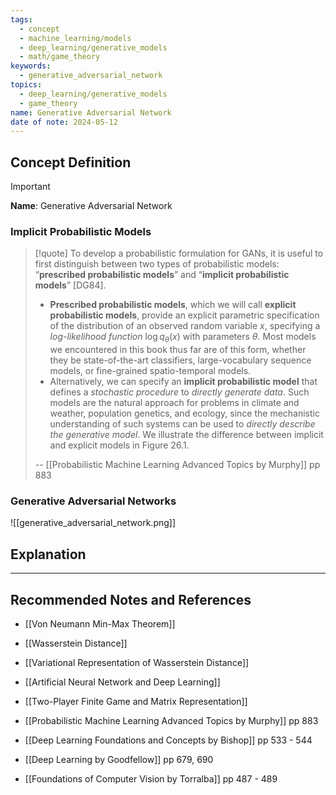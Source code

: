 ```yaml
---
tags:
  - concept
  - machine_learning/models
  - deep_learning/generative_models
  - math/game_theory
keywords:
  - generative_adversarial_network
topics:
  - deep_learning/generative_models
  - game_theory
name: Generative Adversarial Network
date of note: 2024-05-12
---
```


## Concept Definition

>[!important]
>**Name**: Generative Adversarial Network

### Implicit Probabilistic Models

>[!quote]
>To develop a probabilistic formulation for GANs, it is useful to first distinguish between two types of probabilistic models: “**prescribed probabilistic models**” and “**implicit probabilistic models**” [DG84]. 
>- **Prescribed probabilistic models**, which we will call **explicit probabilistic models**, provide an explicit parametric specification of the distribution of an observed random variable $x$, specifying a *log-likelihood function* $\log q_{\theta}(x)$ with parameters $\theta$. Most models we encountered in this book thus far are of this form, whether they be state-of-the-art classifiers, large-vocabulary sequence models, or fine-grained spatio-temporal models. 
>- Alternatively, we can specify an **implicit probabilistic model** that defines a *stochastic procedure* to *directly generate data*. Such models are the natural approach for problems in climate and weather, population genetics, and ecology, since the mechanistic understanding of such systems can be used to *directly describe the generative model*. We illustrate the difference between implicit and explicit models in Figure 26.1.
>
>-- [[Probabilistic Machine Learning Advanced Topics by Murphy]] pp 883

### Generative Adversarial Networks

![[generative_adversarial_network.png]]




## Explanation





-----------
##  Recommended Notes and References

- [[Von Neumann Min-Max Theorem]]
- [[Wasserstein Distance]]
- [[Variational Representation of Wasserstein Distance]]
- [[Artificial Neural Network and Deep Learning]]
- [[Two-Player Finite Game and Matrix Representation]]

- [[Probabilistic Machine Learning Advanced Topics by Murphy]] pp 883
- [[Deep Learning Foundations and Concepts by Bishop]] pp 533 - 544
- [[Deep Learning by Goodfellow]] pp 679, 690
- [[Foundations of Computer Vision by Torralba]] pp 487 - 489
